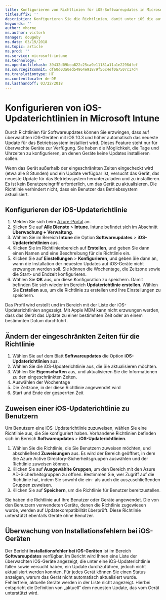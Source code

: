 ```yaml
---
title: Konfigurieren von Richtlinien für iOS-Softwareupdates in Microsoft Intune
titlesuffix: ''
description: Konfigurieren Sie die Richtlinien, damit unter iOS die automatische Installation des neuesten Softwareupdates bei überwachten iOS-Geräten durchgesetzt werden kann.
keywords: ''
author: vhorne
ms.author: victorh
manager: dougeby
ms.date: 03/19/2018
ms.topic: article
ms.prod: ''
ms.service: microsoft-intune
ms.technology: ''
ms.openlocfilehash: 39432d09bea822c25ca9e11181a11a1e2298dfef
ms.sourcegitcommit: df60d03a0ed54964e91879f56c4ef0a7507c17d4
ms.translationtype: HT
ms.contentlocale: de-DE
ms.lasthandoff: 03/22/2018
---
```

# <a name="configure-ios-update-policies-in-microsoft-intune"></a>Konfigurieren von iOS-Updaterichtlinien in Microsoft Intune

Durch Richtlinien für Softwareupdates können Sie erzwingen, dass auf überwachten iOS-Geräten mit iOS 10.3 und höher automatisch das neueste Update für das Betriebssystem installiert wird. Dieses Feature steht nur für überwachte Geräte zur Verfügung. Sie haben die Möglichkeit, die Tage und Uhrzeiten zu konfigurieren, an denen Geräte keine Updates installieren sollen. 

Wenn das Gerät außerhalb der eingeschränkten Zeiten eingecheckt wird (etwa alle 8 Stunden) und ein Update verfügbar ist, versucht das Gerät, das neueste Update für das Betriebssystem herunterzuladen und zu installieren. Es ist kein Benutzereingriff erforderlich, um das Gerät zu aktualisieren. Die Richtlinie verhindert nicht, dass ein Benutzer das Betriebssystem aktualisiert.

## <a name="configure-the-ios-update-policy"></a>Konfigurieren der iOS-Updaterichtlinie
1. Melden Sie sich beim [Azure-Portal](https://portal.azure.com) an.
2. Klicken Sie auf **Alle Dienste** > **Intune**. Intune befindet sich im Abschnitt **Überwachung + Verwaltung**.
3. Wählen Sie im Bereich **Intune** die Option **Softwareupdates** > **iOS-Updaterichtlinien** aus.
4. Klicken Sie im Richtlinienbereich auf **Erstellen**, und geben Sie dann einen Namen und eine Beschreibung für die Richtlinie ein.
5. Klicken Sie auf **Einstellungen** > **Konfigurieren**, und geben Sie dann an, wann die Installation der neuesten Updates auf iOS-Geräte nicht erzwungen werden soll. Sie können die Wochentage, die Zeitzone sowie die Start- und Endzeit konfigurieren.
6. Wählen Sie **OK** aus, um diese Konfiguration zu speichern. Damit befinden Sie sich wieder im Bereich **Updaterichtlinie erstellen**. Wählen Sie **Erstellen** aus, um die Richtlinie zu erstellen und Ihre Einstellungen zu speichern.

Das Profil wird erstellt und im Bereich mit der Liste der iOS-Updaterichtlinien angezeigt. Mit Apple MDM kann nicht erzwungen werden, dass das Gerät das Update zu einer bestimmten Zeit oder an einem bestimmten Datum durchführt. 

## <a name="change-the-restricted-times-for-the-policy"></a>Ändern der eingeschränkten Zeiten für die Richtlinie

1.  Wählen Sie auf dem Blatt **Softwareupdates** die Option **iOS-Updaterichtlinien** aus.
2.  Wählen Sie die iOS-Updaterichtlinie aus, die Sie aktualisieren möchten.
3.  Wählen Sie **Eigenschaften** aus, und aktualisieren Sie die Informationen zu den eingeschränkten Zeiten.
4.  Auswählen der Wochentage
5.  Die Zeitzone, in der diese Richtlinie angewendet wird
6.  Start und Ende der gesperrten Zeit

## <a name="assign-an-ios-update-policy-to-users"></a>Zuweisen einer iOS-Updaterichtlinie zu Benutzern

Um Benutzern eine iOS-Updaterichtlinie zuzuweisen, wählen Sie eine Richtlinie aus, die Sie konfiguriert haben. Vorhandene Richtlinien befinden sich im Bereich **Softwareupdates** > **iOS-Updaterichtlinien**.

1. Wählen Sie die Richtlinie, die Sie Benutzern zuweisen möchten, und abschließend **Zuweisungen** aus. Es wird der Bereich geöffnet, in dem Sie Azure Active Directory-Sicherheitsgruppen auswählen und der Richtlinie zuweisen können.
2. Klicken Sie auf **Ausgewählte Gruppen**, um den Bereich mit den Azure AD-Sicherheitsgruppen zu öffnen. Bestimmen Sie, wer Zugriff auf die Richtlinie hat, indem Sie sowohl die ein- als auch die auszuschließenden Gruppen zuweisen.
3. Klicken Sie auf **Speichern**, um die Richtlinie für Benutzer bereitzustellen.

Sie haben die Richtlinie auf Ihre Benutzer oder Geräte angewendet. Die von den Benutzern verwendeten Geräte, denen die Richtlinie zugewiesen wurde, werden auf Updatekompatibilität überprüft. Diese Richtlinie unterstützt ebenfalls Geräte ohne Benutzer.

## <a name="monitor-ios-device-installation-failures"></a>Überwachung von Installationsfehlern bei iOS-Geräten
<!-- 1352223 -->
Der Bericht **Installationsfehler bei iOS-Geräten** ist im Bereich **Softwareupdates** verfügbar. Im Bericht wird Ihnen eine Liste der überwachten iOS-Geräte angezeigt, die unter eine iOS-Updaterichtlinie fallen sowie versucht haben, ein Update durchzuführen, jedoch nicht aktualisiert werden konnten. Für jedes Gerät können Sie einen Status anzeigen, warum das Gerät nicht automatisch aktualisiert wurde. Fehlerfreie, aktuelle Geräte werden in der Liste nicht angezeigt. Hierbei entspricht die Definition von „aktuell“ dem neuesten Update, das vom Gerät unterstützt wird.
